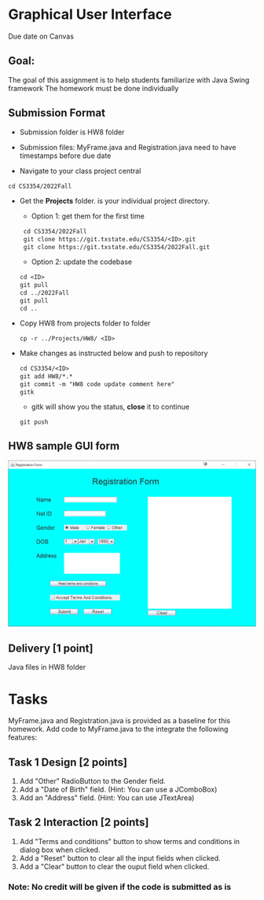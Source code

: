 # Graphical User Interface
Due date on Canvas

## Goal: 
The goal of this assignment is to help students familiarize with Java Swing framework 
The homework must be done individually

## Submission Format
* Submission folder  is HW8 folder  
* Submission files: MyFrame.java and Registration.java need to have timestamps before due date   

* Navigate to your class project central
```
cd CS3354/2022Fall
```
* Get the **Projects** folder. <ID> is your individual project directory. 

  * Option 1: get them for the first time
  ```
   cd CS3354/2022Fall
   git clone https://git.txstate.edu/CS3354/<ID>.git
   git clone https://git.txstate.edu/CS3354/2022Fall.git
   ```
  * Option 2: update the codebase 
  
   ```
   cd <ID>
   git pull
   cd ../2022Fall
   git pull
   cd ..    
   ```
* Copy HW8 from projects folder to <ID> folder 
   ```
   cp -r ../Projects/HW8/ <ID>

   ```
  
* Make changes as instructed below and push to repository 
   ```
   cd CS3354/<ID>
   git add HW8/*.*
   git commit -m "HW8 code update comment here"
   gitk
   ```
   * gitk will show you the status, **close** it to continue
   ```
   git push 
   ```
## HW8 sample GUI form
![HW8 sample form](HW8.PNG) 

## Delivery [1 point]
 Java files in HW8 folder
 
# Tasks   
MyFrame.java and Registration.java is provided as a baseline for this homework. Add code to MyFrame.java to the integrate the following features:   
 
## Task 1 Design [2 points]
 1. Add "Other" RadioButton to the Gender field.  
 2. Add a "Date of Birth" field. (Hint: You can use a JComboBox)  
 3. Add an "Address" field. (Hint: You can use JTextArea)  
## Task 2 Interaction [2 points]
 1. Add "Terms and conditions" button to show terms and conditions in dialog box when clicked.  
 2. Add a "Reset" button to clear all the input fields when clicked.  
 3. Add a "Clear" button to clear the ouput field when clicked.    

### Note: No credit will be given if the code is submitted as is
